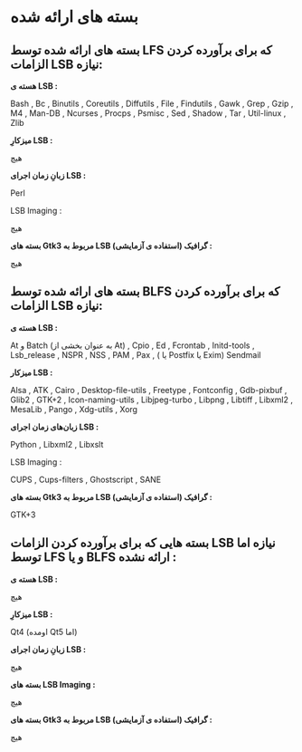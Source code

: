 # بسته های ارائه شده

	

##  **بسته های ارائه شده توسط** **LFS** **که برای برآورده کردن الزامات** **LSB** **نیازه:** 

 **هسته ی LSB :**

 Bash , Bc , Binutils , Coreutils , Diffutils , File , Findutils , Gawk , Grep , Gzip , M4 , Man-DB , Ncurses , Procps , Psmisc , Sed , Shadow , Tar , Util-linux , Zlib

 **میزکارِ LSB :**

 هیچ

 **زبانِ زمان اجرای LSB :**

 Perl

 LSB Imaging :

 هیچ

**بسته های Gtk3 مربوط به LSB گرافیک \(استفاده ی آزمایشی\) :‌**

 هیچ

##  **بسته های ارائه شده توسط** **BLFS** **که برای برآورده کردن الزامات** **LSB نیازه:**

 **هسته ی LSB :**

 At و Batch \(به عنوان بخشی از At\) , Cpio , Ed , Fcrontab , Initd-tools , Lsb\_release , NSPR , NSS , PAM , Pax , \( یا Postfix یا Exim\) Sendmail

 **میزکار LSB :**

 Alsa , ATK , Cairo , Desktop-file-utils , Freetype , Fontconfig , Gdb-pixbuf , Glib2 , GTK+2 , Icon-naming-utils , Libjpeg-turbo , Libpng , Libtiff , Libxml2 , MesaLib , Pango , Xdg-utils , Xorg

 **زبان‌های زمان اجرای LSB :**

 Python , Libxml2 , Libxslt

 LSB Imaging :

 CUPS , Cups-filters , Ghostscript , SANE

**بسته های Gtk3 مربوط به LSB گرافیک \(استفاده ی آزمایشی\) :‌**

 GTK+3  
	

## **بسته هایی که برای برآورده کردن الزامات LSB نیازه اما توسط LFS و یا BLFS ارائه نشده :**

 **هسته ی LSB :**

 هیچ

 **میزکارِ LSB :**

 Qt4 \(اومده Qt5 اما\)

 **زبانِ زمان اجرای LSB :**

 هیچ

 **بسته های LSB Imaging :**

 هیچ

**بسته های Gtk3 مربوط به LSB گرافیک \(استفاده ی آزمایشی\) :‌**

 هیچ

